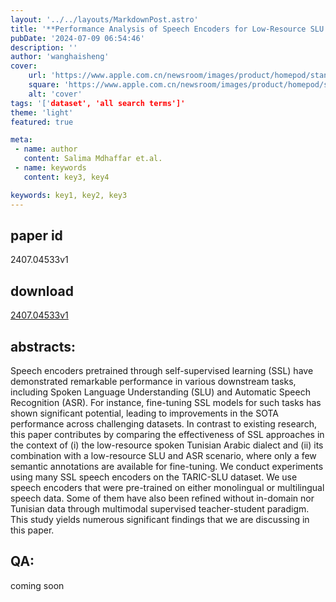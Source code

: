 ```yaml
---
layout: '../../layouts/MarkdownPost.astro'
title: '**Performance Analysis of Speech Encoders for Low-Resource SLU and ASR in Tunisian Dialect**'
pubDate: '2024-07-09 06:54:46'
description: ''
author: 'wanghaisheng'
cover:
    url: 'https://www.apple.com.cn/newsroom/images/product/homepod/standard/Apple-HomePod-hero-230118_big.jpg.large_2x.jpg'
    square: 'https://www.apple.com.cn/newsroom/images/product/homepod/standard/Apple-HomePod-hero-230118_big.jpg.large_2x.jpg'
    alt: 'cover'
tags: '['dataset', 'all search terms']' 
theme: 'light'
featured: true

meta:
 - name: author
   content: Salima Mdhaffar et.al.
 - name: keywords
   content: key3, key4

keywords: key1, key2, key3
---
```


## paper id
2407.04533v1
## download
[2407.04533v1](http://arxiv.org/abs/2407.04533v1)
## abstracts:
Speech encoders pretrained through self-supervised learning (SSL) have demonstrated remarkable performance in various downstream tasks, including Spoken Language Understanding (SLU) and Automatic Speech Recognition (ASR). For instance, fine-tuning SSL models for such tasks has shown significant potential, leading to improvements in the SOTA performance across challenging datasets. In contrast to existing research, this paper contributes by comparing the effectiveness of SSL approaches in the context of (i) the low-resource spoken Tunisian Arabic dialect and (ii) its combination with a low-resource SLU and ASR scenario, where only a few semantic annotations are available for fine-tuning. We conduct experiments using many SSL speech encoders on the TARIC-SLU dataset. We use speech encoders that were pre-trained on either monolingual or multilingual speech data. Some of them have also been refined without in-domain nor Tunisian data through multimodal supervised teacher-student paradigm. This study yields numerous significant findings that we are discussing in this paper.
## QA:
coming soon
